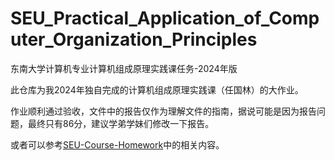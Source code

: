 # SEU_Practical_Application_of_Computer_Organization_Principles
东南大学计算机专业计算机组成原理实践课任务-2024年版

此仓库为我2024年独自完成的计算机组成原理实践课（任国林）的大作业。


作业顺利通过验收，文件中的报告仅作为理解文件的指南，据说可能是因为报告问题，最终只有86分，建议学弟学妹们修改一下报告。

或者可以参考[SEU-Course-Homework](https://github.com/Kamichanw/SEU-Course-Homework)中的相关内容。


